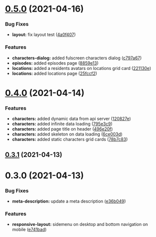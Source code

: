 # [0.5.0](https://github.com/ruddenchaux/rickandmorty/compare/0.4.0...0.5.0) (2021-04-16)


### Bug Fixes

* **layout:** fix layout test ([4a0f407](https://github.com/ruddenchaux/rickandmorty/commit/4a0f407dc588f3180d9a0f1d439277edc1c6c066))


### Features

* **characters-dialog:** added fulscreen characters dialog ([c797a67](https://github.com/ruddenchaux/rickandmorty/commit/c797a67d4a6a09a5d76f70324f6995ae0dedcce4))
* **episodes:** added episodes page ([8859e13](https://github.com/ruddenchaux/rickandmorty/commit/8859e13da5b3d335021ac3460b31055d12fc3ab4))
* **locations:** added a residents avatars on locations grid card ([221130e](https://github.com/ruddenchaux/rickandmorty/commit/221130eb31ef473a794db2c5965e203042d3fde6))
* **locations:** added locations page ([25fccf2](https://github.com/ruddenchaux/rickandmorty/commit/25fccf2f690405dfb675475c77c84c147ad1a3a4))

# [0.4.0](https://github.com/ruddenchaux/rickandmorty/compare/0.3.1...0.4.0) (2021-04-14)


### Features

* **characters:** added dynamic data from api server ([120827e](https://github.com/ruddenchaux/rickandmorty/commit/120827e0055bf57324a20b842869fc3b26b22b2b))
* **characters:** added infinite data loading ([795e3c9](https://github.com/ruddenchaux/rickandmorty/commit/795e3c9ed336ca2fa6d9f47dc0ddcb79347f0044))
* **characters:** added page title on header ([496e20f](https://github.com/ruddenchaux/rickandmorty/commit/496e20fa8a1629200ec37c258c7e2c506da96f5c))
* **characters:** added skeleton on data loading ([6ce003d](https://github.com/ruddenchaux/rickandmorty/commit/6ce003dd10bcfad7b6f58b27c57850fdde63f673))
* **characters:** added static characters grid cards ([78b7c83](https://github.com/ruddenchaux/rickandmorty/commit/78b7c83e17b78dcc4acd5a286cb3f455f138d6c4))

## [0.3.1](https://github.com/ruddenchaux/rickandmorty/compare/0.3.0...0.3.1) (2021-04-13)

# 0.3.0 (2021-04-13)


### Bug Fixes

* **meta-description:** update a meta description ([e36b049](https://github.com/ruddenchaux/rickandmorty/commit/e36b049adedd69bd87a007b3ae036010a3c6bcd1))


### Features

* **responsive-layout:** sidemenu on desktop and bottom navigation on mobile ([e741bad](https://github.com/ruddenchaux/rickandmorty/commit/e741bad91a38b818cecca310d3e4d6a8db652a62))

